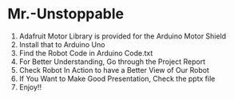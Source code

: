 # Mr.-Unstoppable

1. Adafruit Motor Library is provided for the Arduino Motor Shield
2. Install that to Arduino Uno
3. Find the Robot Code in Arduino Code.txt
4. For Better Understanding, Go through the Project Report
5. Check Robot In Action to have a Better View of Our Robot
6. If You Want to Make Good Presentation, Check the pptx file
7. Enjoy!!
